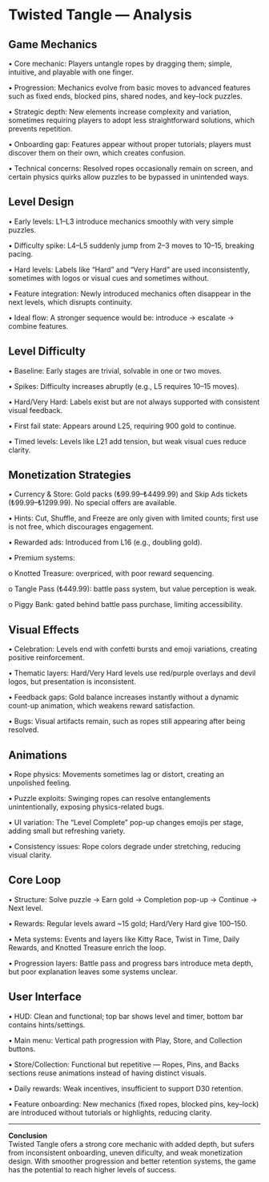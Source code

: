 # Twisted Tangle — Analysis

## Game Mechanics
• Core mechanic: Players untangle ropes by dragging them; simple, intuitive, and playable with one finger.

• Progression: Mechanics evolve from basic moves to advanced features such as fixed ends, blocked
pins, shared nodes, and key–lock puzzles.

• Strategic depth: New elements increase complexity and variation, sometimes requiring players to adopt
less straightforward solutions, which prevents repetition.

• Onboarding gap: Features appear without proper tutorials; players must discover them on their own,
which creates confusion.

• Technical concerns: Resolved ropes occasionally remain on screen, and certain physics quirks allow
puzzles to be bypassed in unintended ways.


## Level Design
• Early levels: L1–L3 introduce mechanics smoothly with very simple puzzles.

• Difficulty spike: L4–L5 suddenly jump from 2–3 moves to 10–15, breaking pacing.

• Hard levels: Labels like “Hard” and “Very Hard” are used inconsistently, sometimes with logos or visual
cues and sometimes without.

• Feature integration: Newly introduced mechanics often disappear in the next levels, which disrupts
continuity.

• Ideal flow: A stronger sequence would be: introduce → escalate → combine features.

## Level Difficulty

• Baseline: Early stages are trivial, solvable in one or two moves.

• Spikes: Difficulty increases abruptly (e.g., L5 requires 10–15 moves).

• Hard/Very Hard: Labels exist but are not always supported with consistent visual feedback.

• First fail state: Appears around L25, requiring 900 gold to continue.

• Timed levels: Levels like L21 add tension, but weak visual cues reduce clarity.

## Monetization Strategies

• Currency & Store: Gold packs (₺99.99–₺4499.99) and Skip Ads tickets (₺99.99–₺1299.99). No special
offers are available.

• Hints: Cut, Shuffle, and Freeze are only given with limited counts; first use is not free, which discourages
engagement.

• Rewarded ads: Introduced from L16 (e.g., doubling gold).

• Premium systems:

o Knotted Treasure: overpriced, with poor reward sequencing.

o Tangle Pass (₺449.99): battle pass system, but value perception is weak.

o Piggy Bank: gated behind battle pass purchase, limiting accessibility.

## Visual Effects

• Celebration: Levels end with confetti bursts and emoji variations, creating positive reinforcement.

• Thematic layers: Hard/Very Hard levels use red/purple overlays and devil logos, but presentation is
inconsistent.

• Feedback gaps: Gold balance increases instantly without a dynamic count-up animation, which
weakens reward satisfaction.

• Bugs: Visual artifacts remain, such as ropes still appearing after being resolved.

## Animations

• Rope physics: Movements sometimes lag or distort, creating an unpolished feeling.

• Puzzle exploits: Swinging ropes can resolve entanglements unintentionally, exposing physics-related
bugs.

• UI variation: The “Level Complete” pop-up changes emojis per stage, adding small but refreshing
variety.

• Consistency issues: Rope colors degrade under stretching, reducing visual clarity.

## Core Loop

• Structure: Solve puzzle → Earn gold → Completion pop-up → Continue → Next level.

• Rewards: Regular levels award ~15 gold; Hard/Very Hard give 100–150.

• Meta systems: Events and layers like Kitty Race, Twist in Time, Daily Rewards, and Knotted Treasure
enrich the loop.

• Progression layers: Battle pass and progress bars introduce meta depth, but poor explanation leaves
some systems unclear.

## User Interface

• HUD: Clean and functional; top bar shows level and timer, bottom bar contains hints/settings.

• Main menu: Vertical path progression with Play, Store, and Collection buttons.

• Store/Collection: Functional but repetitive — Ropes, Pins, and Backs sections reuse animations instead
of having distinct visuals.

• Daily rewards: Weak incentives, insufficient to support D30 retention.

• Feature onboarding: New mechanics (fixed ropes, blocked pins, key–lock) are introduced without
tutorials or highlights, reducing clarity.

---

**Conclusion**  
Twisted Tangle ofers a strong core mechanic with added depth, but sufers from inconsistent
onboarding, uneven dificulty, and weak monetization design. With smoother progression and better
retention systems, the game has the potential to reach higher levels of success.
